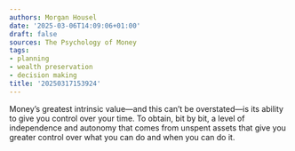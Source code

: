 ```yaml
---
authors: Morgan Housel
date: '2025-03-06T14:09:06+01:00'
draft: false
sources: The Psychology of Money
tags:
- planning
- wealth preservation
- decision making
title: '20250317153924'
---
```


Money’s greatest intrinsic value—and this can’t be overstated—is its ability to give you control over your time. To
obtain, bit by bit, a level of independence and autonomy that comes from unspent assets that give you greater control
over what you can do and when you can do it.